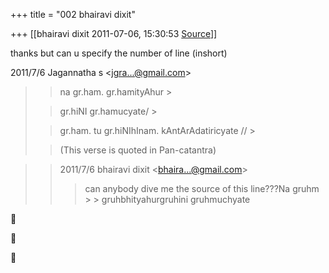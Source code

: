 +++
title = "002 bhairavi dixit"

+++
[[bhairavi dixit	2011-07-06, 15:30:53 [Source](https://groups.google.com/g/bvparishat/c/T8K89lSonpE)]]



thanks but can u specify the number of line (inshort)  
  

2011/7/6 Jagannatha s \<[jgra...@gmail.com]()\>  

> 
> > na gr.ham. gr.hamityAhur >
> 
> > 
> > gr.hiNI gr.hamucyate/ >
> 
> > 
> > gr.ham. tu gr.hiNIhInam. kAntArAdatiricyate // >
> 
> > 
> > 
> > 
> > 
> > (This verse is quoted in Pan-catantra)  
>   
> > 

> 
> > 
> > 
> > 
> > 
> > 2011/7/6 bhairavi dixit \<[bhaira...@gmail.com]()\>  
> > > can anybody dive me the source of this line???Na gruhm > > gruhbhityahurgruhini gruhmuchyate   
> > 
> > 
> > 







